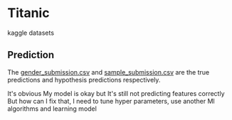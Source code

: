 # Titanic
kaggle datasets

## Prediction

The [gender_submission.csv](https://github.com/heisdenverr/Titanic/blob/master-branch/titanic/gender_submission.csv)
and [sample_submission.csv](https://github.com/heisdenverr/Titanic/blob/master-branch/titanic/sample_submission.csv) are the true predictions and hypothesis predictions respectively.


It's obvious My model is okay but It's still not predicting features correctly
But how can I fix that, I need to tune hyper parameters, use another Ml algorithms and learning model 
